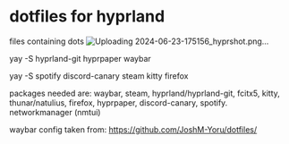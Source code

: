 # dotfiles for hyprland
files containing dots
![Uploading 2024-06-23-175156_hyprshot.png…]()


yay -S hyprland-git hyprpaper waybar


yay -S spotify discord-canary steam kitty firefox

packages needed are:
waybar, steam,  hyprland/hyprland-git, fcitx5, kitty, thunar/natulius, firefox, hyprpaper, discord-canary, spotify. networkmanager (nmtui)

waybar config taken from: https://github.com/JoshM-Yoru/dotfiles/

